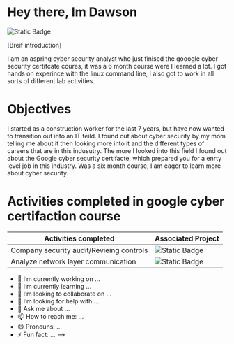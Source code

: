  # Hey there, Im Dawson
![Static Badge](https://img.shields.io/badge/Linkedin--white--blue?logoColor=blue&label=LINKEDIN&labelColor=blue&color=blue&link=https%3A%2F%2Fwww.linkedin.com%2Fin%2Fdawson-henrie-a18021359%2F)



[Breif introduction]

I am an aspring cyber security analyst who just finised the gooogle cyber security certifcate coures, it was a 6 month course were I learned a lot.  I got hands on experince with the linux command line, I also got to work in all sorts of different lab activities.

# Objectives

I started as a construction worker for the last 7 years, but have now wanted to transition out into an IT feild.  I found out about cyber security by my mom telling me about it then looking more into it and the different types of careers that are in this indusutry.  The more I looked into this field I found out about the Google cyber security certifacte, which prepared you for a enrty level job in this industry.  Was a six month course, I am eager to learn more about cyber security.

# Activities completed in google cyber certifaction course

| Activities completed                                      | Associated Project|
|-----------------------------------------------------------|-------------------|
|Company security audit/Revieing controls                   | ![Static Badge](https://img.shields.io/badge/audit--black?link=https%3A%2F%2Fdrive.google.com%2Fdrive%2Ffolders%2F18YhFqL3dEpd7iwGLSX7AGKdQ8jKra_kS)
|Analyze network layer communication                        |![Static Badge](https://img.shields.io/badge/network%20traffic%20incident%20report--black?link=https%3A%2F%2Fview.officeapps.live.com%2Fop%2Fview.aspx%3Fsrc%3Dhttps%253A%252F%252Fraw.githubusercontent.com%252Fdawsonwh68%252Fdawsonwh68%252Frefs%252Fheads%252Fmain%252F-incident-report-network-traffic-analysis.docx%26wdOrigin%3DBROWSELINK)




- 🔭 I’m currently working on ...
- 🌱 I’m currently learning ...
- 👯 I’m looking to collaborate on ...
- 🤔 I’m looking for help with ...
- 💬 Ask me about ...
- 📫 How to reach me: ...
- 😄 Pronouns: ...
- ⚡ Fun fact: ...
-->
